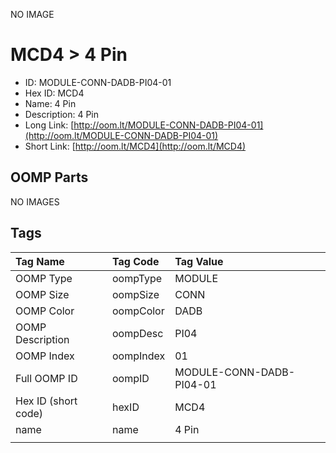 


  
NO IMAGE  
# MCD4 > 4 Pin

- ID: MODULE-CONN-DADB-PI04-01
- Hex ID: MCD4
- Name: 4 Pin
- Description: 4 Pin
- Long Link: [http://oom.lt/MODULE-CONN-DADB-PI04-01](http://oom.lt/MODULE-CONN-DADB-PI04-01)
- Short Link: [http://oom.lt/MCD4](http://oom.lt/MCD4)

## OOMP Parts
  
NO IMAGES  
## Tags
  

|Tag Name|Tag Code|Tag Value|
| :--- | :--- | :--- |
|OOMP Type|oompType|MODULE|
|OOMP Size|oompSize|CONN|
|OOMP Color|oompColor|DADB|
|OOMP Description|oompDesc|PI04|
|OOMP Index|oompIndex|01|
|Full OOMP ID|oompID|MODULE-CONN-DADB-PI04-01|
|Hex ID (short code)|hexID|MCD4|
|name|name|4 Pin|
||||
